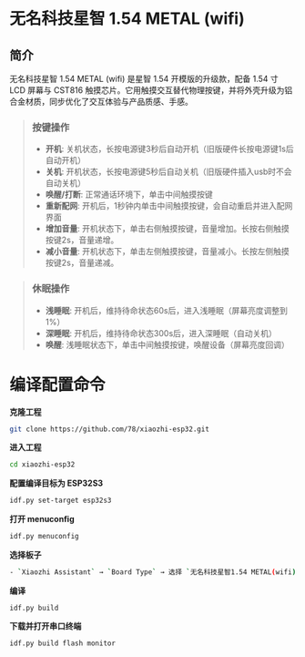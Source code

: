 # 无名科技星智 1.54 METAL (wifi)

## 简介
无名科技星智 1.54 METAL (wifi) 是星智 1.54 开模版的升级款，配备 1.54 寸 LCD 屏幕与 CST816 触摸芯片。它用触摸交互替代物理按键，并将外壳升级为铝合金材质，同步优化了交互体验与产品质感、手感。

>### 按键操作
>- **开机**: 关机状态，长按电源键3秒后自动开机（旧版硬件长按电源键1s后自动开机）
>- **关机**: 开机状态，长按电源键5秒后自动关机（旧版硬件插入usb时不会自动关机）   
>- **唤醒/打断**: 正常通话环境下，单击中间触摸按键
>- **重新配网**: 开机后，1秒钟内单击中间触摸按键，会自动重启并进入配网界面
>- **增加音量**: 开机状态下，单击右侧触摸按键，音量增加。长按右侧触摸按键2s，音量递增。
>- **减小音量**: 开机状态下，单击左侧触摸按键，音量减小。长按左侧触摸按键2s，音量递减。

>### 休眠操作
>- **浅睡眠**: 开机后，维持待命状态60s后，进入浅睡眠（屏幕亮度调整到1%）
>- **深睡眠**: 开机后，维持待命状态300s后，进入深睡眠（自动关机）
>- **唤醒**: 浅睡眠状态下，单击中间触摸按键，唤醒设备（屏幕亮度回调）

# 编译配置命令

**克隆工程**

```bash
git clone https://github.com/78/xiaozhi-esp32.git
```

**进入工程**

```bash
cd xiaozhi-esp32
```

**配置编译目标为 ESP32S3**

```bash
idf.py set-target esp32s3
```

**打开 menuconfig**

```bash
idf.py menuconfig
```

**选择板子**

```bash
- `Xiaozhi Assistant` → `Board Type` → 选择 `无名科技星智1.54 METAL(wifi)`
```

**编译**

```ba
idf.py build
```

**下载并打开串口终端**

```bash
idf.py build flash monitor
```